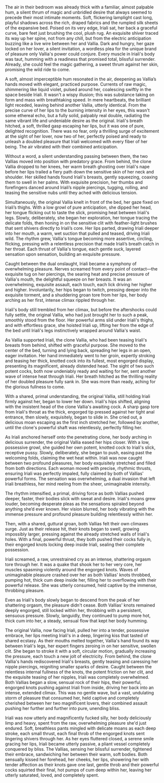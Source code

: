 The air in their bedroom was already thick with a familiar, almost palpable hum, a silent thrum of magic and unbridled desire that always seemed to precede their most intimate moments. Soft, flickering lamplight cast long, playful shadows across the rich, draped fabrics and the rumpled silk sheets of the expansive bed. Poised on its very edge, Iriali sat, her back a graceful curve, bare feet just brushing the cool, plush rug. An exquisite shiver traced its way up her spine, not from any chill, but from the electric anticipation buzzing like a live wire between her and Vallia. Dark and hungry, her gaze locked on her lover, a silent invitation, a wordless plea for the unique brand of pleasure only Vallia's power could conjure. Every muscle in Iriali's body was taut, humming with a readiness that promised total, blissful surrender. Already, she could feel the magic gathering, a sweet thrum against her skin, promising the wild ride to come.

A soft, almost imperceptible hum resonated in the air, deepening as Vallia’s hands moved with elegant, practiced purpose. Currents of raw magic, shimmering like liquid violet, pulsed around her, coalescing swiftly in the space beside Iriali. It wasn't a wispy illusion; this was substance taking on form and mass with breathtaking speed. In mere heartbeats, the brilliant light receded, leaving behind another Vallia, utterly identical. From the precise curve of her lips to the burning intensity in her eyes, this wasn't some ethereal echo, but a fully solid, palpably real double, radiating the same vibrant life and undeniable desire as the original. Iriali's breath hitched, a soft, thrilled gasp escaping her lips, but it was one of pure, delighted recognition. There was no fear, only a thrilling surge of excitement at the sight of her lover, now two of her, perfectly poised and ready to unleash a doubled pleasure that Iriali welcomed with every fiber of her being. The air vibrated with their combined anticipation.

Without a word, a silent understanding passing between them, the two Vallias moved into position with predatory grace. From behind, the clone Vallia dropped to her knees, her warm breath ghosting over Iriali's nape before her lips trailed a fiery path down the sensitive skin of her neck and shoulder. Her skilled hands found Iriali's breasts, gently squeezing, coaxing them to swell in her palms. With exquisite precision, her thumbs and forefingers danced around Iriali’s nipple piercings, tugging, rolling, and teasing the sensitive nubs until they ached with delicious tension.

Simultaneously, the original Vallia knelt in front of the bed, her gaze fixed on Iriali’s thighs. With a low growl of pure anticipation, she dipped her head, her tongue flicking out to taste the slick, promising heat between Iriali's legs. Slowly, deliberately, she began her exploration, her tongue tracing the delicate folds, then honing in on the sensitive clit with feather-light brushes that sent shivers directly to Iriali’s core. Her lips parted, drawing Iriali deeper into her mouth, a warm, wet suction that pulled and teased, driving Iriali wild. The rhythm grew, Vallia's tongue becoming more assertive, circling, flicking, pressing with a relentless precision that made Iriali’s breath catch in her throat. Each thrust of Vallia's tongue, each gentle suck, layered sensation upon sensation, building an exquisite pressure.

Caught between the dual onslaught, Iriali became a symphony of overwhelming pleasure. Nerves screamed from every point of contact—the exquisite tug on her piercings, the searing heat and precise pressure of Vallia's mouth, the delightful squeeze on her breasts. It was an overwhelming, exquisite assault, each touch, each lick driving her higher and higher. Involuntarily, her hips began to twitch, pressing deeper into the exquisite torment, and a shuddering groan tore from her lips, her body arching as her first, intense climax rippled through her.

Iriali's body still trembled from her climax, but before the aftershocks could fully settle, the original Vallia, who had just brought her to such a peak, smoothly stood from the floor. Her powerful arms slid under Iriali's thighs, and with effortless grace, she hoisted Iriali up, lifting her from the edge of the bed until Iriali's legs instinctively wrapped around Vallia's waist.

As Vallia supported Iriali, the clone Vallia, who had been teasing Iriali's breasts from behind, shifted with graceful purpose. She moved to the center of the bed, turning and lying back, spreading her legs in an open, eager invitation. Her hand immediately went to her groin, expertly stroking and teasing her thick, knotted cock into its fullest, most engorged display, presenting its magnificent, already distended head. The sight of two such potent cocks, both now undeniably ready and waiting for her, sent another wave of intense heat through Iriali. Her breath hitched as the thrilling reality of her doubled pleasure fully sank in. She was more than ready, aching for the glorious fullness to come.

With a shared, primal understanding, the original Vallia, still holding Iriali firmly against her, began to lower her down. Iriali's hips shifted, aligning with the insistent head of the clone Vallia's awaiting cock. A sharp gasp tore from Iriali's throat as the thick, engorged tip pressed against her tight anal entrance, then slowly, exquisitely, began to slide in. She cried out, a delicious moan escaping as the first inch stretched her, followed by another, until the clone's powerful shaft was relentlessly, perfectly filling her.

As Iriali anchored herself onto the penetrating clone, her body arching in delicious surrender, the original Vallia eased her hips closer. With a low, possessive growl, she guided her own potent, knotted cock to Iriali's slick, receptive pussy. Slowly, deliberately, she began to push, easing past the welcoming folds, claiming the wet heat within. Iriali was now caught between two profound pleasures, her body exquisitely stretched and filled from both directions. Each woman moved with precise, rhythmic thrusts, ensuring Iriali was perfectly impaled, fully claimed by both of Vallias' powerful forms. The sensation was overwhelming, a dual invasion that left Iriali breathless, her mind reeling from the sheer, unimaginable intensity.

The rhythm intensified, a primal, driving force as both Vallias pushed deeper, faster, their bodies slick with sweat and desire. Iriali's moans grew louder, becoming desperate pleas as the sensations spiraled beyond anything she’d ever known. Her vision blurred, her body vibrating with the immense pressure and profound pleasure building relentlessly within her.

Then, with a shared, guttural groan, both Vallias felt their own climaxes surge. Just as their release hit, their knots began to swell, growing impossibly larger, pressing against the already stretched walls of Iriali's holes. With a final, powerful thrust, they both pushed their cocks fully in, their engorged knots locking deep inside Iriali, sealing their complete possession.

Iriali screamed, a raw, unrestrained cry as an intense, shattering orgasm tore through her. It was a quake that shook her to her very core, her muscles spasming violently around the engorged knots. Waves of unimaginable pleasure crashed over her as both Vallias' knots throbbed, pumping hot, thick cum deep inside her, filling her to overflowing with their powerful release. She was utterly consumed, held captive by the immense, throbbing pleasure.

Even as Iriali's body slowly began to descend from the peak of her shattering orgasm, the pleasure didn't cease. Both Vallias' knots remained deeply engorged, still locked within her, throbbing with a persistent, sensuous pressure. Slowly, languidly, they continued to pump more hot, thick cum into her, a steady, sensual flow that kept her body humming.

The original Vallia, now facing Iriali, pulled her into a tender, possessive embrace, her lips meeting Iriali's in a deep, lingering kiss that tasted of shared ecstasy. As their mouths melted together, Vallia's hand found its way between Iriali's legs, her expert fingers zeroing in on her sensitive, swollen clit. She began to stroke it with a soft, circular motion, gradually increasing the pressure, each touch a new jolt of electricity. From behind, the clone Vallia's hands rediscovered Iriali's breasts, gently teasing and caressing her nipple piercings, reigniting smaller sparks of desire. Caught between the relentless internal fullness of the knots, the potent friction on her clit, and the exquisite teasing of her nipples, Iriali was completely overwhelmed. Both Vallias began a slow, sensual rock of their hips, their powerful, engorged knots pushing against Iriali from inside, driving her back into an intense, extended climax. This was no gentle wave, but a vast, undulating storm of pleasure that consumed her, held captive and completely cherished between her two magnificent lovers, their combined assault pushing her further and further into pure, unending bliss.

Iriali was now utterly and magnificently fucked silly, her body deliciously limp and heavy, spent from the raw, overwhelming pleasure she'd just endured. Soft, breathless pants mingled with delicate moans as each deep stroke, each small thrust, each final throb of the engorged knots sent lingering shivers through her. As her eyes fluttered closed, a serene smile gracing her lips, Iriali became utterly passive, a pliant vessel completely conquered by bliss. The Vallias, sensing her blissful surrender, tightened their embrace, sandwiching her between their warm, soft bodies. Both sensually kissed her forehead, her cheeks, her lips, showering her with tender affection as their knots gave one last, gentle throb and their powerful cocks squirted their final, hot pumps of cum deep within her, leaving her utterly saturated, loved, and completely spent.